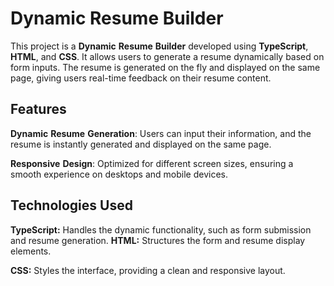 # Dynamic Resume Builder
This project is a **Dynamic** **Resume** **Builder** developed using **TypeScript**, **HTML**, and **CSS**. It allows users to generate a resume dynamically based on form inputs. The resume is generated on the fly and displayed on the same page, giving users real-time feedback on their resume content.

## Features
**Dynamic** **Resume** **Generation**: Users can input their information, and the resume is instantly generated and displayed on the same page.

**Responsive** **Design**: Optimized for different screen sizes, ensuring a smooth experience on desktops and mobile devices.

## Technologies Used
**TypeScript:** Handles the dynamic functionality, such as form submission and resume generation.
**HTML:** Structures the form and resume display elements.

**CSS:** Styles the interface, providing a clean and responsive layout.
